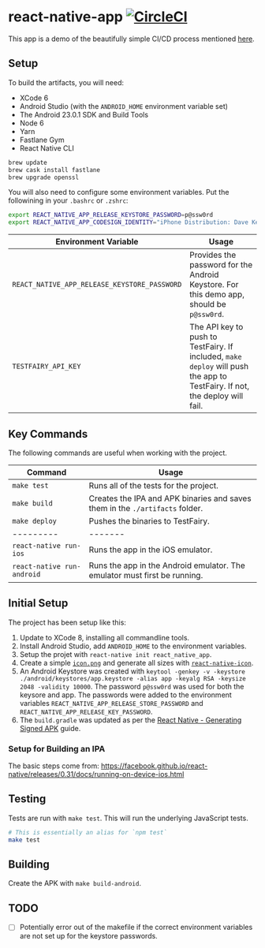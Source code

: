 # react-native-app [![CircleCI](https://circleci.com/gh/dwmkerr/beautifully-simple-app-ci.svg?style=svg)](https://circleci.com/gh/dwmkerr/beautifully-simple-app-ci)

This app is a demo of the beautifully simple CI/CD process mentioned [here](../README.md).

## Setup

To build the artifacts, you will need:

- XCode 6
- Android Studio (with the `ANDROID_HOME` environment variable set)
- The Android 23.0.1 SDK and Build Tools
- Node 6
- Yarn
- Fastlane Gym
- React Native CLI

```bash
brew update
brew cask install fastlane
brew upgrade openssl
```

You will also need to configure some environment variables. Put the followining in your `.bashrc` or `.zshrc`:

```bash
export REACT_NATIVE_APP_RELEASE_KEYSTORE_PASSWORD=p@ssw0rd
export REACT_NATIVE_APP_CODESIGN_IDENTITY="iPhone Distribution: Dave Kerr (JY89C5JVZX)"
```

| Environment Variable | Usage |
|----------------------|-------|
| `REACT_NATIVE_APP_RELEASE_KEYSTORE_PASSWORD` | Provides the password for the Android Keystore. For this demo app, should be `p@ssw0rd`. |
| `TESTFAIRY_API_KEY` | The API key to push to TestFairy. If included, `make deploy` will push the app to TestFairy. If not, the deploy will fail. |

## Key Commands

The following commands are useful when working with the project.

| Command | Usage |
|---------|-------|
| `make test` | Runs all of the tests for the project. |
| `make build` | Creates the IPA and APK binaries and saves them in the `./artifacts` folder. |
| `make deploy` | Pushes the binaries to TestFairy. |
|---------|-------|
| `react-native run-ios` | Runs the app in the iOS emulator. |
| `react-native run-android` | Runs the app in the Android emulator. The emulator must first be running. |

## Initial Setup

The project has been setup like this:

1. Update to XCode 8, installing all commandline tools.
2. Install Android Studio, add `ANDROID_HOME` to the environment variables.
3. Setup the projet with `react-native init react_native_app`.
4. Create a simple [`icon.png`](./icon.png) and generate all sizes with [`react-native-icon`](https://github.com/dwmkerr/react-native-icon).
5. An Android Keystore was created with `keytool -genkey -v -keystore ./android/keystores/app.keystore -alias app -keyalg RSA -keysize 2048 -validity 10000`. The password `p@ssw0rd` was used for both the keysore and app. The passwords were added to the environment variables `REACT_NATIVE_APP_RELEASE_STORE_PASSWORD` and `REACT_NATIVE_APP_RELEASE_KEY_PASSWORD`.
6. The `build.gradle` was updated as per the [React Native - Generating Signed APK](http://facebook.github.io/react-native/releases/0.19/docs/signed-apk-android.html#content) guide.

### Setup for Building an IPA

The basic steps come from: https://facebook.github.io/react-native/releases/0.31/docs/running-on-device-ios.html

## Testing

Tests are run with `make test`. This will run the underlying JavaScript tests.

```bash
# This is essentially an alias for `npm test`
make test
```

## Building

Create the APK with `make build-android`.

## TODO

- [ ] Potentially error out of the makefile if the correct environment variables are not set up for the keystore passwords.
